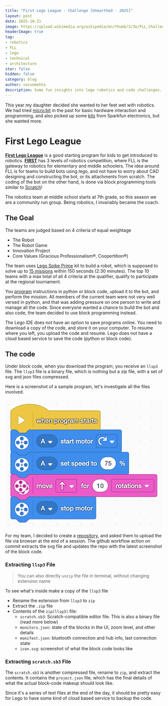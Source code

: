 ```yaml
---
title: "First Lego League - Challenge [Unearthed - 2025]"
layout: post
date: 2025-10-21
image: https://upload.wikimedia.org/wikipedia/en/thumb/3/3e/FLL_Challenge_Logo_v2.svg/600px-FLL_Challenge_Logo_v2.svg.png
headerImage: true
tag:
- robotics
- FLL
- lego
- technical
- architecture
star: false
hidden: false
category: blog
author: varunmehta
description: Some fun insights into lego robotics and code challenges.
---
```


This year my daughter decided she wanted to her feet wet with robotics. We had tried [micro:bit](https://microbit.org/) in the past for basic hardware interaction and programming, and also picked up some [kits](https://learn.sparkfun.com/tutorials/microbot-kit-experiment-guide/all) from Sparkfun electronics, but she wanted more. 

# First Lego League
[**First Lego League**](https://www.firstlegoleague.org/season) is a good starting program for kids to get introduced to robotics. [**FIRST**](https://www.firstinspires.org/) has 3 levels of robotics competition, where FLL is the gateway to robotics for elementary and middle schoolers. The idea around FLL is for teams to build bots using lego, and not have to worry about CAD designing and constructing the bot, or its attachments from scratch. The coding of the bot on the other hand, is done via block programming tools similar to [Scratch](https://scratch.mit.edu/)!

The robotics team at middle school starts at 7th grade, so this season we are a community run group. Being robotics, I invariably became the coach. 

## The Goal
The teams are judged based on 4 criteria of equal weightage
 * The Robot 
 * The Robot Game 
 * Innovation Project 
 * Core Values (Gracious Professionalism®, Coopertition®)

The team uses [Lego Spike Prime](https://education.lego.com/en-us/products/lego-education-spike-prime-set/45678/) kit to build a robot, which is supposed to solve up to [15 missions](https://www.youtube.com/watch?v=ErDj8myI_Tg) within 150 seconds (2:30 minutes). The top 10 teams with a max total of all 4 criteria at the qualifier, qualify to participate at the regional tournament.

You [program](https://spike.legoeducation.com/prime/lobby/) instructions in python or block code, upload it to the bot, and perform the mission. All members of the current team were not very well versed in python, and that was adding pressure on one person to write and manage all the code. Since everyone wanted a chance to build the bot and also code, the team decided to use block programming instead.

The Lego IDE does not have an option to save programs online. You need to download a copy of the code, and store it on your computer. To resume where you left, you upload the code and resume. Lego does not have a cloud based service to save the code (python or block code).

## The code
Under block code, when you download the program, you receive an `llsp3` file. The `llsp3` file is a binary file, which is nothing but a zip file, with a set of svg and json files compressed. 

Here is a screenshot of a sample program, let's investigate all the files involved.

![Lego Block Code](../assets/images/posts/lego-blockcode.png)

For my team, I decided to create a [repository](https://github.com/varunmehta/73461-2025), and asked them to upload the file via browser at the end of a session. The github workflow action on commit extracts the svg file and updates the repo with the latest screenshot of the block code.

### Extracting  `llsp3` File
> You can also directly `unzip` the file in terminal, without changing extension name

To see what's inside make a copy of the `llsp3` file
 * Rename the extension from `llsp3` to `zip` 
 * Extract the `.zip` file
 * Contents of the `zip(llsp3)` file: 
    * `scratch.sb3`: Scratch-compatible editor file. This is also a binary file (read more below)
    * `monitors.json`: state of the blocks in the UI, zoom level, and other details
    * `manifest.json`: bluetooth connection and hub info, last connection state
    * `icon.svg`: screenshot of what the block code looks like

### Extracting `scratch.sb3` File
The `scratch.sb3` is another compressed file, rename to `zip`, and extract the contents. It contains the `project.json` file, which has the final details of what the actual block-code makeup should look like.

Since it's a series of text files at the end of the day, it should be pretty easy for Lego to have some kind of cloud based service to backup the code.
